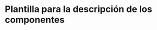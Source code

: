 # Plantilla para la descripción de los componentes

<!-- Aquí puedes agregar los detalles específicos para este archivo. -->

